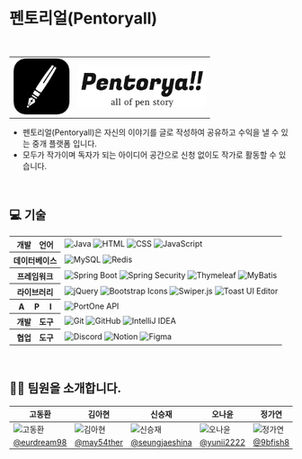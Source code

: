 # 펜토리얼(Pentoryall)

<br />

<table>
  <tbody>
    <tr>
      <td>
        <img src="https://raw.githubusercontent.com/2024-KDT-JNA/Pentoryall/main/src/main/resources/static/images/common/favicon.png" height="100" alt="favicon">
      </td>
      <td>
        <picture>
          <source media="(prefers-color-scheme: dark)" srcset="https://github.com/2024-KDT-JNA/.github/blob/main/logo/logo_pentoryall_horizontal_darkmode.png?raw=true">
          <img src="https://github.com/2024-KDT-JNA/.github/blob/main/logo/logo_pentoryall_horizontal_lightmode.png?raw=true" height="75">
        </picture>
      </td>
    </tr>
  </tbody>
</table>

-   펜토리얼(Pentoryall)은 자신의 이야기를 글로 작성하여 공유하고 수익을 낼 수 있는 중개 플랫폼 입니다.
-   모두가 작가이며 독자가 되는 아이디어 공간으로 신청 없이도 작가로 활동할 수 있습니다. 

<br />
  
## 💻 기술
  <table>
    <tbody>
      <tr>
        <th>개발　언어</th>
        <td>
          <img alt="Java" src="https://img.shields.io/badge/Java-007396?style=for-the-badge&logo=openjdk&logoColor=white"/>
          <img alt="HTML" src="https://img.shields.io/badge/HTML-E34F26?style=for-the-badge&logo=html5&logoColor=white" />
          <img alt="CSS" src="https://img.shields.io/badge/CSS-1572B6?style=for-the-badge&logo=css3&logoColor=white" />
          <img alt="JavaScript" src="https://img.shields.io/badge/javascript-%23323330.svg?style=for-the-badge&logo=javascript&logoColor=%23F7DF1E">
        </td>
      </tr>
      <tr>
        <th>데이터베이스</th>
        <td>
          <img alt="MySQL" src="https://img.shields.io/badge/MySQL-4479A1?style=for-the-badge&logo=mysql&logoColor=white" />
          <img alt="Redis" src="https://img.shields.io/badge/Redis-DC382D?style=for-the-badge&logo=redis&logoColor=white" />
        </td>
      </tr>
      <tr>
        <th>프레임워크</th>
        <td>
          <img alt="Spring Boot" src="https://img.shields.io/badge/Spring_Boot-6DB33F?style=for-the-badge&logo=spring-boot&logoColor=white" />
          <img alt="Spring Security" src="https://img.shields.io/badge/Spring_Security-6DB33F?style=for-the-badge&logo=spring-security&logoColor=white" />
          <img alt="Thymeleaf" src="https://img.shields.io/badge/Thymeleaf-005F0F?style=for-the-badge&logo=thymeleaf&logoColor=white" />
          <img alt="MyBatis" src="https://img.shields.io/badge/MyBatis-4479A1?style=for-the-badge&logo=mybatis&logoColor=white" />
        </td>
      </tr>
      <tr>
        <th>라이브러리</th>
        <td>
          <img alt="jQuery" src="https://img.shields.io/badge/jQuery-0769AD?style=for-the-badge&logo=jquery&logoColor=white" />
          <img alt="Bootstrap Icons" src="https://img.shields.io/badge/bootstrap_icons-white?style=for-the-badge&logo=Bootstrap&logoColor=white&color=712cf9" />
          <img alt="Swiper.js" src="https://img.shields.io/badge/Swiper.js-6332F6?style=for-the-badge&logo=swiper&logoColor=white" />
          <img alt="Toast UI Editor" src="https://img.shields.io/badge/Toast_UI_Editor-7952B3?style=for-the-badge&logo=toast&logoColor=white" />
        </td>
      </tr>
      <tr>
        <th>A　 P　 I</th>
        <td>
          <img alt="PortOne API" src="https://img.shields.io/badge/PortOne_API-f97316?style=for-the-badge&logo=api&logoColor=white" />
        </td>
      </tr>
      <tr>
        <th>개발　도구</th>
        <td>
          <img alt="Git" src="https://img.shields.io/badge/Git-F05032?style=for-the-badge&logo=git&logoColor=white" />
          <img alt="GitHub" src="https://img.shields.io/badge/GitHub-181717?style=for-the-badge&logo=github&logoColor=white" />
          <img alt="IntelliJ IDEA" src="https://img.shields.io/badge/IntelliJ_IDEA-000000?style=for-the-badge&logo=intellij-idea&logoColor=white" />
        </td>
      </tr>
       <tr>
        <th>협업　도구</th>
        <td>
          <img alt="Discord" src="https://img.shields.io/badge/Discord-%235865F2.svg?style=for-the-badge&logo=discord&logoColor=white" />
          <img alt="Notion" src="https://img.shields.io/badge/Notion-%23000000.svg?style=for-the-badge&logo=notion&logoColor=white" />
          <img alt="Figma" src="https://img.shields.io/badge/figma-%23F24E1E.svg?style=for-the-badge&logo=figma&logoColor=white" />
        </td>
      </tr>
    </tbody>
  </table>
  <br />


## 🫶🏻 팀원을 소개합니다.
  <table>
    <thead>
      <tr>
        <th>
          고동환
        </th>
        <th>
          김아현
        </th>
        <th>
          신승재
        </th>
        <th>
          오나윤
        </th>
        <th>
          정가연
        </th>
      </tr>
    </thead>
    <tbody>
       <tr>
        <td>
          <img alt="고동환"src="https://avatars.githubusercontent.com/u/111329365?v=4" width="110"/>
        </td>
        <td>
          <img alt="김아현"src="https://avatars.githubusercontent.com/u/42160693?s=96&v=4" width="110"/>
        </td>
        <td>
          <img alt="신승재"src="https://avatars.githubusercontent.com/u/154950075?s=60&v=4" width="110"/>
        </td>
        <td>
          <img alt="오나윤"src="https://avatars.githubusercontent.com/u/99164178?s=60&v=4" width="110"/>
        </td>
        <td>
          <img alt="정가연" src="https://avatars.githubusercontent.com/u/163974510?v=4" width="110"/>
        </td>
      </tr>
       <tr>
        <td align="center">
          <a href="https://github.com/eurdream98">@eurdream98</a>
        </td>
        <td align="center">
          <a href="https://github.com/may54ther">@may54ther</a>
        </th>
        <td align="center">
          <a href="https://github.com/seungjaeshina">@seungjaeshina</a>
        </td>
        <td align="center">
          <a href="https://github.com/yunii2222">@yunii2222</a>
        </td>
        <td align="center">
          <a href="https://github.com/9bfish8">@9bfish8</a>
        </td>
      </tr>
    </tbody>
  </table>
